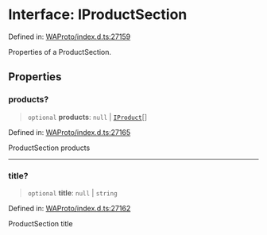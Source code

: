 # Interface: IProductSection

Defined in: [WAProto/index.d.ts:27159](https://github.com/Fokusdotid/bail/blob/043003e0dc220c8f52aef36f90c7026f3a192427/WAProto/index.d.ts#L27159)

Properties of a ProductSection.

## Properties

### products?

> `optional` **products**: `null` \| [`IProduct`](IProduct.md)[]

Defined in: [WAProto/index.d.ts:27165](https://github.com/Fokusdotid/bail/blob/043003e0dc220c8f52aef36f90c7026f3a192427/WAProto/index.d.ts#L27165)

ProductSection products

***

### title?

> `optional` **title**: `null` \| `string`

Defined in: [WAProto/index.d.ts:27162](https://github.com/Fokusdotid/bail/blob/043003e0dc220c8f52aef36f90c7026f3a192427/WAProto/index.d.ts#L27162)

ProductSection title
